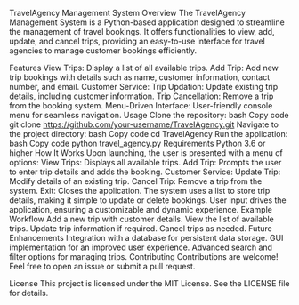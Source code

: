 TravelAgency Management System
Overview
The TravelAgency Management System is a Python-based application designed to streamline the management of travel bookings. It offers functionalities to view, add, update, and cancel trips, providing an easy-to-use interface for travel agencies to manage customer bookings efficiently.

Features
View Trips: Display a list of all available trips.
Add Trip: Add new trip bookings with details such as name, customer information, contact number, and email.
Customer Service:
Trip Updation: Update existing trip details, including customer information.
Trip Cancellation: Remove a trip from the booking system.
Menu-Driven Interface: User-friendly console menu for seamless navigation.
Usage
Clone the repository:
bash
Copy code
git clone https://github.com/your-username/TravelAgency.git
Navigate to the project directory:
bash
Copy code
cd TravelAgency
Run the application:
bash
Copy code
python travel_agency.py
Requirements
Python 3.6 or higher
How It Works
Upon launching, the user is presented with a menu of options:
View Trips: Displays all available trips.
Add Trip: Prompts the user to enter trip details and adds the booking.
Customer Service:
Update Trip: Modify details of an existing trip.
Cancel Trip: Remove a trip from the system.
Exit: Closes the application.
The system uses a list to store trip details, making it simple to update or delete bookings.
User input drives the application, ensuring a customizable and dynamic experience.
Example Workflow
Add a new trip with customer details.
View the list of available trips.
Update trip information if required.
Cancel trips as needed.
Future Enhancements
Integration with a database for persistent data storage.
GUI implementation for an improved user experience.
Advanced search and filter options for managing trips.
Contributing
Contributions are welcome! Feel free to open an issue or submit a pull request.

License
This project is licensed under the MIT License. See the LICENSE file for details.
